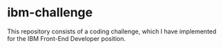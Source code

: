 # ibm-challenge
This repository consists of a coding challenge, which I have implemented for the IBM Front-End Developer position.
